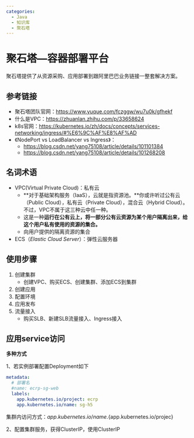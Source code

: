 ```yaml
---
categories:
  - Java
  - 知识库
  - 聚石塔
---
```

# 聚石塔—容器部署平台

 聚石塔提供了从资源采购、应用部署到跟阿里巴巴业务链接一整套解决方案。



## 参考链接

- 聚石塔团队官网：https://www.yuque.com/fczggw/wu7u0k/gfhekf
- 什么是VPC：https://zhuanlan.zhihu.com/p/33658624
- k8s官网：https://kubernetes.io/zh/docs/concepts/services-networking/ingress/#%E6%9C%AF%E8%AF%AD
- 《NodePort vs LoadBalancer vs Ingress》：
  - https://blog.csdn.net/yang75108/article/details/101101384
  - https://blog.csdn.net/yang75108/article/details/101268208



## 名词术语

- VPC(Virtual Private Cloud)：私有云
  - **对于基础架构服务（IaaS），云就是指资源池。**你或许听过公有云（Public Cloud），私有云（Private Cloud），混合云（Hybrid Cloud）。不过，VPC不属于这三种云中任一种。
  - 这是一种**运行在公有云上，将一部分公有云资源为某个用户隔离出来，给这个用户私有使用的资源的集合。**
  - 向用户提供的隔离资源的集合
- ECS（*Elastic Cloud Server*）：弹性云服务器



## 使用步骤

1. 创建集群
   - 创建VPC、购买ECS、创建集群、添加ECS到集群
2. 创建应用
3. 配置环境
4. 应用发布
5. 流量接入
   - 购买SLB、新建SLB流量接入、Ingress接入





## 应用service访问

**多种方式**

1、若实例部署配置Deployment如下

```yaml
metadata:
  # 部署名
  #name: ecrp-sg-web
  labels:
    app.kubernetes.io/project: ecrp
    app.kubernetes.io/name: sg-h5
```

集群内访问方式：${ app.kubernetes.io/name}.${app.kubernetes.io/projec}



2、配置集群服务，获得ClusterIP，使用ClusterIP